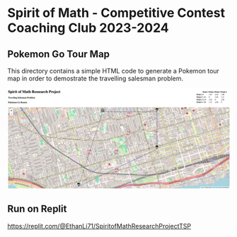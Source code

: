 # Spirit of Math - Competitive Contest Coaching Club 2023-2024

## Pokemon Go Tour Map 
This directory contains a simple HTML code to generate a Pokemon tour map in order to demostrate the travelling salesman problem.

![Pokemon Go Tour Map](images/figure_1.png)

## Run on Replit 
https://replit.com/@EthanLi71/SpiritofMathResearchProjectTSP
